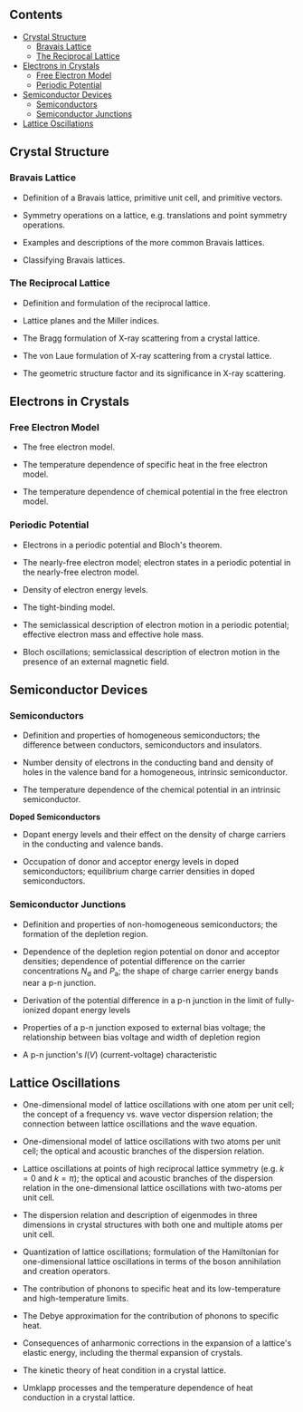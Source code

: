 ## Contents

-   [Crystal Structure](#crystal-structure)
    -   [Bravais Lattice](#bravais-lattice)
    -   [The Reciprocal Lattice](#the-reciprocal-lattice)
-   [Electrons in Crystals](#electrons-in-crystals)
    -   [Free Electron Model](#free-electron-model)
    -   [Periodic Potential](#periodic-potential)
-   [Semiconductor Devices](#semiconductor-devices)
    -   [Semiconductors](#semiconductors)
    -   [Semiconductor Junctions](#semiconductor-junctions)
-   [Lattice Oscillations](#lattice-oscillations)

## Crystal Structure

### Bravais Lattice

-   Definition of a Bravais lattice, primitive unit cell, and primitive
    vectors.

-   Symmetry operations on a lattice, e.g. translations and point
    symmetry operations.

-   Examples and descriptions of the more common Bravais lattices.

-   Classifying Bravais lattices.

### The Reciprocal Lattice

-   Definition and formulation of the reciprocal lattice.

-   Lattice planes and the Miller indices.

-   The Bragg formulation of X-ray scattering from a crystal lattice.

-   The von Laue formulation of X-ray scattering from a crystal lattice.

-   The geometric structure factor and its significance in X-ray
    scattering.

## Electrons in Crystals

### Free Electron Model

-   The free electron model.

-   The temperature dependence of specific heat in the free electron
    model.

-   The temperature dependence of chemical potential in the free
    electron model.

### Periodic Potential

-   Electrons in a periodic potential and Bloch's theorem.

-   The nearly-free electron model; electron states in a periodic
    potential in the nearly-free electron model.

-   Density of electron energy levels.

-   The tight-binding model.

-   The semiclassical description of electron motion in a periodic
    potential; effective electron mass and effective hole mass.

-   Bloch oscillations; semiclassical description of electron motion in
    the presence of an external magnetic field.

## Semiconductor Devices

### Semiconductors

-   Definition and properties of homogeneous semiconductors; the
    difference between conductors, semiconductors and insulators.

-   Number density of electrons in the conducting band and density of
    holes in the valence band for a homogeneous, intrinsic
    semiconductor.

-   The temperature dependence of the chemical potential in an intrinsic
    semiconductor.

**Doped Semiconductors**

-   Dopant energy levels and their effect on the density of charge
    carriers in the conducting and valence bands.

-   Occupation of donor and acceptor energy levels in doped
    semiconductors; equilibrium charge carrier densities in doped
    semiconductors.

### Semiconductor Junctions

-   Definition and properties of non-homogeneous semiconductors; the
    formation of the depletion region.

-   Dependence of the depletion region potential on donor and acceptor
    densities; dependence of potential difference on the carrier
    concentrations $N_{\text{d}}$ and $P_{\text{a}}$; the shape of
    charge carrier energy bands near a p-n junction.

-   Derivation of the potential difference in a p-n junction in the
    limit of fully-ionized dopant energy levels

-   Properties of a p-n junction exposed to external bias voltage; the
    relationship between bias voltage and width of depletion region

-   A p-n junction's $I(V)$ (current-voltage) characteristic

## Lattice Oscillations

-   One-dimensional model of lattice oscillations with one atom per unit
    cell; the concept of a frequency vs. wave vector dispersion
    relation; the connection between lattice oscillations and the wave
    equation.

-   One-dimensional model of lattice oscillations with two atoms per
    unit cell; the optical and acoustic branches of the dispersion
    relation.

-   Lattice oscillations at points of high reciprocal lattice symmetry
    (e.g. $k=0$ and $k=\pi$); the optical and acoustic branches of the
    dispersion relation in the one-dimensional lattice oscillations with
    two-atoms per unit cell.

-   The dispersion relation and description of eigenmodes in three
    dimensions in crystal structures with both one and multiple atoms
    per unit cell.

-   Quantization of lattice oscillations; formulation of the Hamiltonian
    for one-dimensional lattice oscillations in terms of the boson
    annihilation and creation operators.

-   The contribution of phonons to specific heat and its low-temperature
    and high-temperature limits.

-   The Debye approximation for the contribution of phonons to specific
    heat.

-   Consequences of anharmonic corrections in the expansion of a
    lattice's elastic energy, including the thermal expansion of
    crystals.

-   The kinetic theory of heat condition in a crystal lattice.

-   Umklapp processes and the temperature dependence of heat conduction
    in a crystal lattice.
